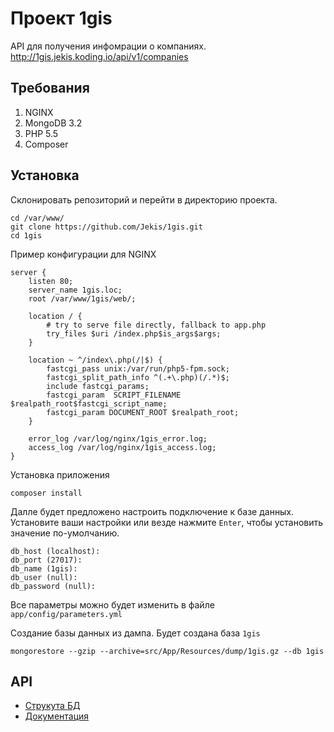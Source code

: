 # Проект 1gis

API для получения инфомрации о компаниях. http://1gis.jekis.koding.io/api/v1/companies

## Требования

1. NGINX
1. MongoDB 3.2
1. PHP 5.5
1. Composer

## Установка

Склонировать репозиторий и перейти в директорию проекта.

    cd /var/www/
    git clone https://github.com/Jekis/1gis.git
    cd 1gis

Пример конфигурации для NGINX

    server {
        listen 80;
        server_name 1gis.loc;
        root /var/www/1gis/web/;
    
        location / {
            # try to serve file directly, fallback to app.php
            try_files $uri /index.php$is_args$args;
        }
    
        location ~ ^/index\.php(/|$) {
            fastcgi_pass unix:/var/run/php5-fpm.sock;
            fastcgi_split_path_info ^(.+\.php)(/.*)$;
            include fastcgi_params;
            fastcgi_param  SCRIPT_FILENAME  $realpath_root$fastcgi_script_name;
            fastcgi_param DOCUMENT_ROOT $realpath_root;
        }
    
        error_log /var/log/nginx/1gis_error.log;
        access_log /var/log/nginx/1gis_access.log;
    }

Установка приложения

    composer install

Далле будет предложено настроить подключение к базе данных. Установите ваши настройки или везде нажмите `Enter`, чтобы установить значение по-умолчанию.

    db_host (localhost):
    db_port (27017):
    db_name (1gis):
    db_user (null):
    db_password (null):

Все параметры можно будет изменить в файле `app/config/parameters.yml`

Создание базы данных из дампа. Будет создана база `1gis`

    mongorestore --gzip --archive=src/App/Resources/dump/1gis.gz --db 1gis
    
## API

* [Струкута БД](src/App/Resources/doc/schema.md)
* [Документация](src/App/Resources/doc/api.md)
